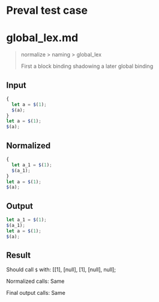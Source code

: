 # Preval test case

# global_lex.md

> normalize > naming > global_lex
>
> First a block binding shadowing a later global binding

## Input

`````js filename=intro
{
  let a = $(1);
  $(a);
}
let a = $(1);
$(a);
`````

## Normalized

`````js filename=intro
{
  let a_1 = $(1);
  $(a_1);
}
let a = $(1);
$(a);
`````

## Output

`````js filename=intro
let a_1 = $(1);
$(a_1);
let a = $(1);
$(a);
`````

## Result

Should call `$` with:
[[1], [null], [1], [null], null];

Normalized calls: Same

Final output calls: Same
